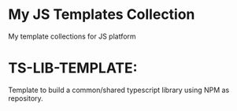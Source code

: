 # My JS Templates Collection

My template collections for JS platform

# TS-LIB-TEMPLATE:

Template to build a common/shared typescript library using NPM as repository.
